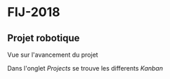 # FIJ-2018
## Projet robotique
Vue sur l'avancement du projet

Dans l'onglet *Projects* se trouve les differents _Kanban_

